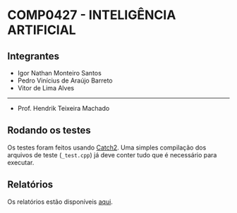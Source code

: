 # COMP0427 - INTELIGÊNCIA ARTIFICIAL

## Integrantes

- Igor Nathan Monteiro Santos
- Pedro Vinícius de Araújo Barreto
- Vitor de Lima Alves
---
- Prof. Hendrik Teixeira Machado

## Rodando os testes

Os testes foram feitos usando [Catch2](https://github.com/catchorg/Catch2/tree/v2.x).
Uma simples compilação dos arquivos de teste (`_test.cpp`) já deve conter tudo
que é necessário para executar.

## Relatórios

Os relatórios estão disponíveis [aqui](https://drive.google.com/drive/folders/1LdHEmDhmT2wmy3cfmbXGq-Bl9ju-VQab?usp=sharing).
